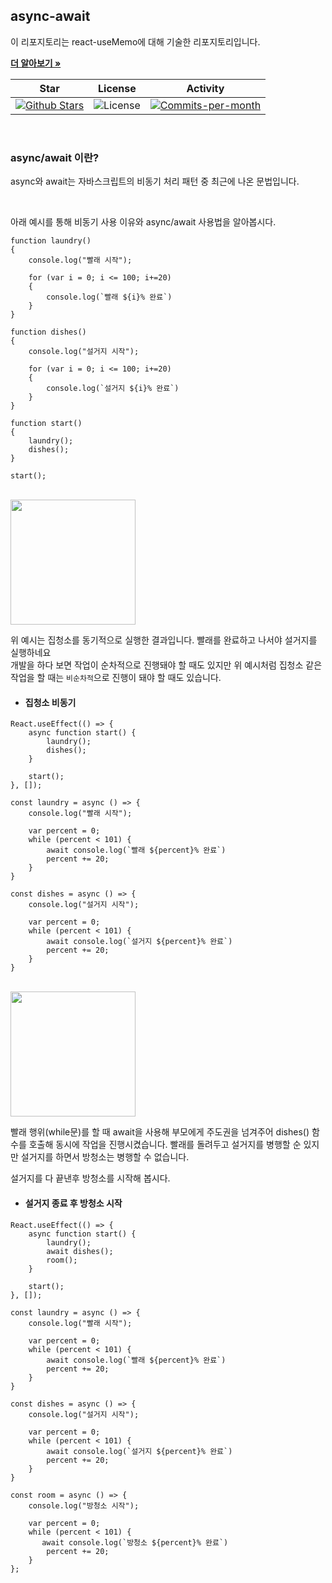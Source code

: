 ## async-await

이 리포지토리는 react-useMemo에 대해 기술한 리포지토리입니다. <br />

<a href="https://github.com/devncore/devncore"><strong>더 알아보기 »</strong></a>
 
| Star | License | Activity |
|:----:|:-------:|:--------:|
| <a href="https://github.com/devncore/docs/stargazers"><img src="https://img.shields.io/github/stars/devncore/docs" alt="Github Stars"></a> | <img src="https://img.shields.io/github/license/devncore/docs" alt="License"> | <a href="https://github.com/devncore/docs/pulse"><img src="https://img.shields.io/github/commit-activity/m/devncore/docs" alt="Commits-per-month"></a> |

<br />

### async/await 이란?
async와 await는 자바스크립트의 비동기 처리 패턴 중 최근에 나온 문법입니다.

<br />

아래 예시를 통해 비동기 사용 이유와 async/await 사용법을 알아봅시다.
```JSX
function laundry()
{
    console.log("빨래 시작");

    for (var i = 0; i <= 100; i+=20)
    {
        console.log(`빨래 ${i}% 완료`)
    }
}

function dishes()
{
    console.log("설거지 시작");

    for (var i = 0; i <= 100; i+=20)
    {
        console.log(`설거지 ${i}% 완료`)
    }
}

function start()
{
    laundry();
    dishes();
}

start();
```

<br />
<img src="https://user-images.githubusercontent.com/68521148/153867801-9ac9b573-4ec6-4c2d-bb4f-c8762c861a8a.png" width="200"></img>

위 예시는 집청소를 동기적으로 실행한 결과입니다. 빨래를 완료하고 나서야 설거지를 실행하네요    
개발을 하다 보면 작업이 순차적으로 진행돼야 할 때도 있지만 위 예시처럼 집청소 같은 작업을 할 때는 `비순차적`으로 진행이 돼야 할 때도 있습니다.

- #### 집청소 비동기
```JSX
React.useEffect(() => {
    async function start() {
        laundry();
        dishes();
    }

    start();
}, []);

const laundry = async () => {
    console.log("빨래 시작");

    var percent = 0;
    while (percent < 101) {
        await console.log(`빨래 ${percent}% 완료`)
        percent += 20;
    }
}

const dishes = async () => {
    console.log("설거지 시작");

    var percent = 0;
    while (percent < 101) {
        await console.log(`설거지 ${percent}% 완료`)
        percent += 20;
    }
}
```

<br />
<img src="https://user-images.githubusercontent.com/68521148/154076503-0fea1e9d-6bb6-4cde-bb93-a2af190d690e.png" width="200"></img>

빨래 행위(while문)를 할 때 await을 사용해 부모에게 주도권을 넘겨주어 dishes() 함수를 호출해 동시에 작업을 진행시켰습니다.
빨래를 돌려두고 설거지를 병행할 순 있지만 설거지를 하면서 방청소는 병행할 수 없습니다.    

설거지를 다 끝낸후 방청소를 시작해 봅시다.

- #### 설거지 종료 후 방청소 시작
```JSX
React.useEffect(() => {
    async function start() {
        laundry();
        await dishes();
        room();
    }

    start();
}, []);

const laundry = async () => {
    console.log("빨래 시작");

    var percent = 0;
    while (percent < 101) {
        await console.log(`빨래 ${percent}% 완료`)
        percent += 20;
    }
}

const dishes = async () => {
    console.log("설거지 시작");

    var percent = 0;
    while (percent < 101) {
        await console.log(`설거지 ${percent}% 완료`)
        percent += 20;
    }
}

const room = async () => {
    console.log("방청소 시작");

    var percent = 0;
    while (percent < 101) {
       await console.log(`방청소 ${percent}% 완료`)
        percent += 20;
    }
};
```

